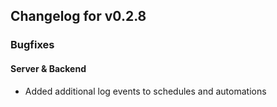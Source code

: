 ## Changelog for v0.2.8

### Bugfixes
#### Server & Backend
- Added additional log events to schedules and automations
